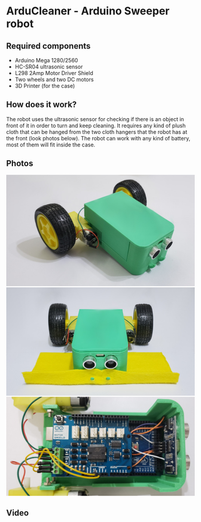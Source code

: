 # ArduCleaner - Arduino Sweeper robot

## Required components

- Arduino Mega 1280/2560
- HC-SR04 ultrasonic sensor
- L298 2Amp Motor Driver Shield
- Two wheels and two DC motors
- 3D Printer (for the case)

## How does it work?

The robot uses the ultrasonic sensor for checking if there is an object in front of it in order to turn and keep cleaning. It requires any kind of plush cloth that can be hanged from the two cloth hangers that the robot has at the front (look photos below). The robot can work with any kind of battery, most of them will fit inside the case.

## Photos

![alt photo1](https://raw.githubusercontent.com/lrusso/ArduCleaner/master/ArduCleaner1.jpg)
![alt photo2](https://raw.githubusercontent.com/lrusso/ArduCleaner/master/ArduCleaner2.jpg)
![alt photo3](https://raw.githubusercontent.com/lrusso/ArduCleaner/master/ArduCleaner3.jpg)

## Video
